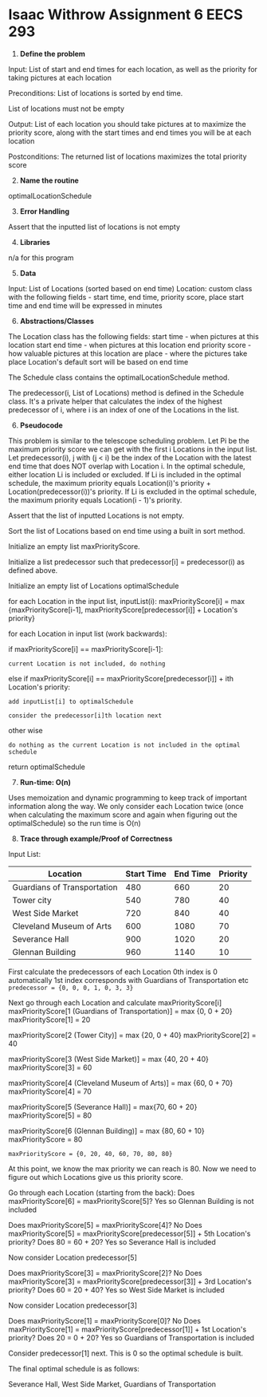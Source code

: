 # Isaac Withrow Assignment 6 EECS 293

1. **Define the problem**

  Input:
  List of start and end times for each location, as well as the priority for
  taking pictures at each location

  Preconditions:
  List of locations is sorted by end time.

  List of locations must not be empty

  Output:
  List of each location you should take pictures at to maximize the priority score,
  along with the start times and end times you will be at each location

  Postconditions:
  The returned list of locations maximizes the total priority score

2. **Name the routine**

  optimalLocationSchedule

3. **Error Handling**

  Assert that the inputted list of locations is not empty

4. **Libraries**

  n/a for this program

5. **Data**

  Input: List of Locations (sorted based on end time)
  Location: custom class with the following fields - start time,
  end time, priority score, place
  start time and end time will be expressed in minutes

6. **Abstractions/Classes**

The Location class has the following fields:
    start time - when pictures at this location start
    end time - when pictures at this location end
    priority score - how valuable pictures at this location are
    place - where the pictures take place
    Location's default sort will be based on end time

  The Schedule class contains the optimalLocationSchedule method.

  The predecessor(i, List of Locations) method is defined in the Schedule class. It's a private helper that calculates the index of the highest predecessor of i, where i is an index of one of the Locations in the list.



6. **Pseudocode**

  This problem is similar to the telescope scheduling problem. Let Pi be the
  maximum priority score we can get with the first i Locations in the input list.
  Let predecessor(i), j with (j < i) be the index of the Location
  with the latest end time that does NOT overlap with Location i. In the optimal
  schedule, either location Li is included or excluded.
  If Li is included in the optimal schedule, the maximum priority
  equals Location(i)'s priority + Location(predecessor(i))'s priority.
  If Li is excluded in the optimal schedule, the maximum priority equals
  Location(i - 1)'s priority.

  Assert that the list of inputted Locations is not empty.

  Sort the list of Locations based on end time using a built in sort method.

  Initialize an empty list maxPriorityScore.

  Initialize a list predecessor such that predecessor[i] = predecessor(i) as defined above.

  Initialize an empty list of Locations optimalSchedule

  for each Location in the input list, inputList(i):
  maxPriorityScore[i] = max {maxPriorityScore[i-1], maxPriorityScore[predecessor[i]] + Location's priority}

  for each Location in input list (work backwards):

  if maxPriorityScore[i] == maxPriorityScore[i-1]:

    current Location is not included, do nothing

  else if maxPriorityScore[i] == maxPriorityScore[predecessor[i]] + ith Location's priority:

    add inputList[i] to optimalSchedule

    consider the predecessor[i]th location next

  other wise

    do nothing as the current Location is not included in the optimal schedule


  return optimalSchedule


7. **Run-time: O(n)**

  Uses memoization and dynamic programming to keep track of important information
  along the way. We only consider each Location twice (once when calculating the
  maximum score and again when figuring out the optimalSchedule) so the run time is
  O(n)


8. **Trace through example/Proof of Correctness**

  Input List:

  | Location | Start Time | End Time | Priority |
  | ----------- | ----------- | ----------- | ----------- |
  | Guardians of Transportation | 480 | 660 | 20 |
  | Tower city | 540 | 780 | 40 |
  | West Side Market | 720 | 840 | 40 |
  | Cleveland Museum of Arts | 600 | 1080 | 70 |
  | Severance Hall | 900 | 1020 | 20 |
  | Glennan Building | 960 | 1140 | 10 |

  First calculate the predecessors of each Location
  0th index is 0 automatically
  1st index corresponds with Guardians of Transportation etc
  `predecessor = {0, 0, 0, 1, 0, 3, 3}`

  Next go through each Location and calculate maxPriorityScore[i]
  maxPriorityScore[1 (Guardians of Transportation)] = max {0, 0 + 20}
  maxPriorityScore[1] = 20

  maxPriorityScore[2 (Tower City)] = max {20, 0 + 40}
  maxPriorityScore[2] = 40

  maxPriorityScore[3 (West Side Market)] = max {40, 20 + 40}
  maxPriorityScore[3] = 60

  maxPriorityScore[4 (Cleveland Museum of Arts)] = max {60, 0 + 70}
  maxPriorityScore[4] = 70

  maxPriorityScore[5 (Severance Hall)] = max{70, 60 + 20}
  maxPriorityScore[5] = 80

  maxPriorityScore[6 (Glennan Building)] = max {80, 60 + 10}
  maxPriorityScore = 80

  `maxPriorityScore = {0, 20, 40, 60, 70, 80, 80}`

  At this point, we know the max priority we can reach is 80. Now we need to
  figure out which Locations give us this priority score.

  Go through each Location (starting from the back):
  Does maxPriorityScore[6] = maxPriorityScore[5]?
  Yes so Glennan Building is not included

  Does maxPriorityScore[5] = maxPriorityScore[4]?
  No
  Does maxPriorityScore[5] = maxPriorityScore[predecessor[5]] + 5th Location's priority?
  Does 80 = 60 + 20?
  Yes so Severance Hall is included

  Now consider Location predecessor[5]

  Does maxPriorityScore[3] = maxPriorityScore[2]?
  No
  Does maxPriorityScore[3] = maxPriorityScore[predecessor[3]] + 3rd Location's priority?
  Does 60 = 20 + 40?
  Yes so West Side Market is included

  Now consider Location predecessor[3]

  Does maxPriorityScore[1] = maxPriorityScore[0]?
  No
  Does maxPriorityScore[1] = maxPriorityScore[predecessor[1]] + 1st Location's priority?
  Does 20 = 0 + 20?
  Yes so Guardians of Transportation is included

  Consider predecessor[1] next. This is 0 so the optimal schedule is built.

  The final optimal schedule is as follows:

  Severance Hall, West Side Market, Guardians of Transportation
